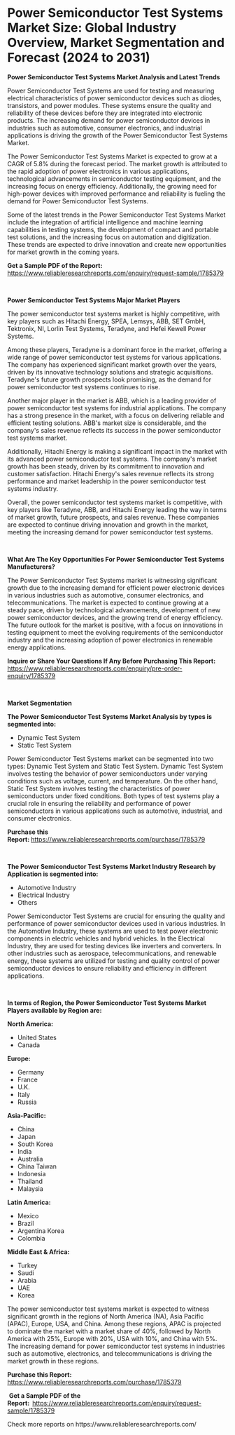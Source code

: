 <p><h1>Power Semiconductor Test Systems Market Size: Global Industry Overview, Market Segmentation and Forecast (2024 to 2031)</h1></p><p><strong>Power Semiconductor Test Systems Market Analysis and Latest Trends</strong></p>
<p><p>Power Semiconductor Test Systems are used for testing and measuring electrical characteristics of power semiconductor devices such as diodes, transistors, and power modules. These systems ensure the quality and reliability of these devices before they are integrated into electronic products. The increasing demand for power semiconductor devices in industries such as automotive, consumer electronics, and industrial applications is driving the growth of the Power Semiconductor Test Systems Market.</p><p>The Power Semiconductor Test Systems Market is expected to grow at a CAGR of 5.8% during the forecast period. The market growth is attributed to the rapid adoption of power electronics in various applications, technological advancements in semiconductor testing equipment, and the increasing focus on energy efficiency. Additionally, the growing need for high-power devices with improved performance and reliability is fueling the demand for Power Semiconductor Test Systems.</p><p>Some of the latest trends in the Power Semiconductor Test Systems Market include the integration of artificial intelligence and machine learning capabilities in testing systems, the development of compact and portable test solutions, and the increasing focus on automation and digitization. These trends are expected to drive innovation and create new opportunities for market growth in the coming years.</p></p>
<p><strong>Get a Sample PDF of the Report:&nbsp;</strong> <a href="https://www.reliableresearchreports.com/enquiry/request-sample/1785379">https://www.reliableresearchreports.com/enquiry/request-sample/1785379</a></p>
<p>&nbsp;</p>
<p><strong>Power Semiconductor Test Systems Major Market Players</strong></p>
<p><p>The power semiconductor test systems market is highly competitive, with key players such as Hitachi Energy, SPEA, Lemsys, ABB, SET GmbH, Tektronix, NI, Lorlin Test Systems, Teradyne, and Hefei Kewell Power Systems. </p><p>Among these players, Teradyne is a dominant force in the market, offering a wide range of power semiconductor test systems for various applications. The company has experienced significant market growth over the years, driven by its innovative technology solutions and strategic acquisitions. Teradyne's future growth prospects look promising, as the demand for power semiconductor test systems continues to rise.</p><p>Another major player in the market is ABB, which is a leading provider of power semiconductor test systems for industrial applications. The company has a strong presence in the market, with a focus on delivering reliable and efficient testing solutions. ABB's market size is considerable, and the company's sales revenue reflects its success in the power semiconductor test systems market.</p><p>Additionally, Hitachi Energy is making a significant impact in the market with its advanced power semiconductor test systems. The company's market growth has been steady, driven by its commitment to innovation and customer satisfaction. Hitachi Energy's sales revenue reflects its strong performance and market leadership in the power semiconductor test systems industry.</p><p>Overall, the power semiconductor test systems market is competitive, with key players like Teradyne, ABB, and Hitachi Energy leading the way in terms of market growth, future prospects, and sales revenue. These companies are expected to continue driving innovation and growth in the market, meeting the increasing demand for power semiconductor test systems.</p></p>
<p>&nbsp;</p>
<p><strong>What Are The Key Opportunities For Power Semiconductor Test Systems Manufacturers?</strong></p>
<p><p>The Power Semiconductor Test Systems market is witnessing significant growth due to the increasing demand for efficient power electronic devices in various industries such as automotive, consumer electronics, and telecommunications. The market is expected to continue growing at a steady pace, driven by technological advancements, development of new power semiconductor devices, and the growing trend of energy efficiency. The future outlook for the market is positive, with a focus on innovations in testing equipment to meet the evolving requirements of the semiconductor industry and the increasing adoption of power electronics in renewable energy applications.</p></p>
<p><strong>Inquire or Share Your Questions If Any Before Purchasing This Report:</strong> <a href="https://www.reliableresearchreports.com/enquiry/pre-order-enquiry/1785379">https://www.reliableresearchreports.com/enquiry/pre-order-enquiry/1785379</a></p>
<p>&nbsp;</p>
<p><strong>Market Segmentation</strong></p>
<p><strong>The Power Semiconductor Test Systems Market Analysis by types is segmented into:</strong></p>
<p><ul><li>Dynamic Test System</li><li>Static Test System</li></ul></p>
<p><p>Power Semiconductor Test Systems market can be segmented into two types: Dynamic Test System and Static Test System. Dynamic Test System involves testing the behavior of power semiconductors under varying conditions such as voltage, current, and temperature. On the other hand, Static Test System involves testing the characteristics of power semiconductors under fixed conditions. Both types of test systems play a crucial role in ensuring the reliability and performance of power semiconductors in various applications such as automotive, industrial, and consumer electronics.</p></p>
<p><strong>Purchase this Report:&nbsp;</strong><a href="https://www.reliableresearchreports.com/purchase/1785379">https://www.reliableresearchreports.com/purchase/1785379</a></p>
<p>&nbsp;</p>
<p><strong>The Power Semiconductor Test Systems Market Industry Research by Application is segmented into:</strong></p>
<p><ul><li>Automotive Industry</li><li>Electrical Industry</li><li>Others</li></ul></p>
<p><p>Power Semiconductor Test Systems are crucial for ensuring the quality and performance of power semiconductor devices used in various industries. In the Automotive Industry, these systems are used to test power electronic components in electric vehicles and hybrid vehicles. In the Electrical Industry, they are used for testing devices like inverters and converters. In other industries such as aerospace, telecommunications, and renewable energy, these systems are utilized for testing and quality control of power semiconductor devices to ensure reliability and efficiency in different applications.</p></p>
<p>&nbsp;</p>
<p><strong>In terms of Region, the Power Semiconductor Test Systems Market Players available by Region are:</strong></p>
<p>
    <p> <strong> North America: </strong>
        <ul>
            <li>United States</li>
            <li>Canada</li>
        </ul>
        </p> 
    <p> <strong> Europe: </strong>
        <ul>
            <li>Germany</li>
            <li>France</li>
            <li>U.K.</li>
            <li>Italy</li>
            <li>Russia</li>
        </ul>
        </p> 
    <p> <strong> Asia-Pacific: </strong>
        <ul>
            <li>China</li>
            <li>Japan</li>
            <li>South Korea</li>
            <li>India</li>
            <li>Australia</li>
            <li>China Taiwan</li>
            <li>Indonesia</li>
            <li>Thailand</li>
            <li>Malaysia</li>
        </ul>
        </p> 
    <p> <strong> Latin America: </strong>
        <ul>
            <li>Mexico</li>
            <li>Brazil</li>
            <li>Argentina Korea</li>
            <li>Colombia</li>
        </ul>
        </p> 
    <p> <strong> Middle East & Africa: </strong>
        <ul>
            <li>Turkey</li>
            <li>Saudi</li>
            <li>Arabia</li>
            <li>UAE</li>
            <li>Korea</li>
        </ul>
    </p>
    </p>
<p><p>The power semiconductor test systems market is expected to witness significant growth in the regions of North America (NA), Asia Pacific (APAC), Europe, USA, and China. Among these regions, APAC is projected to dominate the market with a market share of 40%, followed by North America with 25%, Europe with 20%, USA with 10%, and China with 5%. The increasing demand for power semiconductor test systems in industries such as automotive, electronics, and telecommunications is driving the market growth in these regions.</p></p>
<p><strong>Purchase this Report: </strong><a href="https://www.reliableresearchreports.com/purchase/1785379">https://www.reliableresearchreports.com/purchase/1785379</a></p>
<p>&nbsp;<strong>Get a Sample PDF of the Report:&nbsp;&nbsp;</strong><a href="https://www.reliableresearchreports.com/enquiry/request-sample/1785379">https://www.reliableresearchreports.com/enquiry/request-sample/1785379</a></p>
<p><strong></strong></p>
<p>Check more reports on https://www.reliableresearchreports.com/</p>
